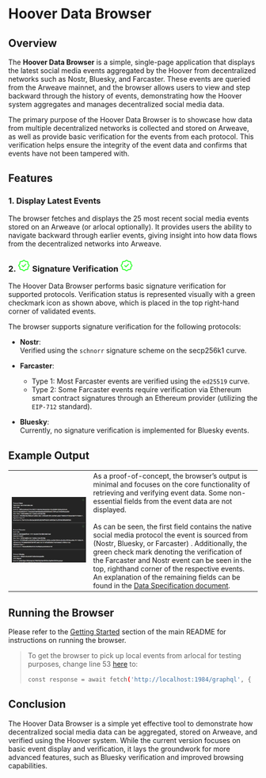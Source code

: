 # Hoover Data Browser

## Overview

The **Hoover Data Browser** is a simple, single-page application that displays the latest social media events aggregated by the Hoover from decentralized networks such as Nostr, Bluesky, and Farcaster. These events are queried from the Arweave mainnet, and the browser allows users to view and step backward through the history of events, demonstrating how the Hoover system aggregates and manages decentralized social media data.

The primary purpose of the Hoover Data Browser is to showcase how data from multiple decentralized networks is collected and stored on Arweave, as well as provide basic verification for the events from each protocol. This verification helps ensure the integrity of the event data and confirms that events have not been tampered with.

## Features

### 1. Display Latest Events

The browser fetches and displays the 25 most recent social media events stored on an Arweave (or arlocal optionally). It provides users the ability to navigate backward through earlier events, giving insight into how data flows from the decentralized networks into Arweave.

### 2. <img src="verified.png" width="5%" /> Signature Verification <img src="verified.png" width="5%" />

The Hoover Data Browser performs basic signature verification for supported protocols. Verification status is represented visually with a green checkmark icon as shown above, which is placed in the top right-hand corner of validated events.

 


The browser supports signature verification for the following protocols:

- **Nostr**:  
  Verified using the `schnorr` signature scheme on the secp256k1 curve.
  
- **Farcaster**:  
  - Type 1: Most Farcaster events are verified using the `ed25519` curve.
  - Type 2: Some Farcaster events require verification via Ethereum smart contract signatures through an Ethereum provider (utilizing the `EIP-712` standard).

- **Bluesky**:  
  Currently, no signature verification is implemented for Bluesky events.

## Example Output

<table>
  <tr>
    <td>
      <img src="browser.png" width="1500" />
    </td>
    <td>
      As a proof-of-concept, the browser’s output is minimal and focuses on the core functionality of retrieving and verifying event data. Some non-essential fields from the event data are not displayed. <br><br> As can be seen, the first field contains the native social media protocol the event is sourced from (Nostr, Bluesky, or Farcaster) . Additionally, the green check mark denoting the verification of the Farcaster and Nostr event can be seen in the top, righthand corner of the respective events. An explanation of the remaining fields can be found in the <a href="data-spec.md">Data Specification document</a>.
    </td>
  </tr>
</table>



## Running the Browser
Please refer to the [Getting Started](../README.md#getting-started) section of the main README for instructions on running the browser.

> To get the browser to pick up local events from arlocal for testing purposes, change line 53 [here](../browser/src/components/Transactions/TransactionsList.component.tsx#L53) to:
> ```bash
> const response = await fetch('http://localhost:1984/graphql', {
> ```

## Conclusion
The Hoover Data Browser is a simple yet effective tool to demonstrate how decentralized social media data can be aggregated, stored on Arweave, and verified using the Hoover system. While the current version focuses on basic event display and verification, it lays the groundwork for more advanced features, such as Bluesky verification and improved browsing capabilities.


